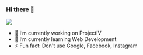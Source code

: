 ### Hi there 👋

<img src="https://media.tenor.com/images/6b5ca1da98c3a9d8c9a35ac780dd412b/tenor.gif">


- 🔭 I’m currently working on ProjectIV
- 🌱 I’m currently learning Web Development
- ⚡ Fun fact: Don't use Google, Facebook, Instagram
